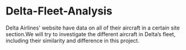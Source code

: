 # Delta-Fleet-Analysis
Delta Airlines' website have data on all of their aircraft in a certain site section.We will try to investigate the different aircraft in Delta’s fleet, including their similarity and difference in this project.

